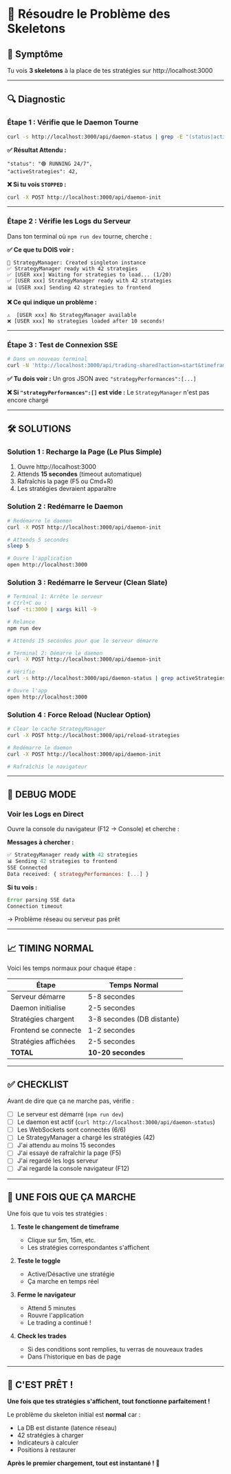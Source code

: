 # 🔧 Résoudre le Problème des Skeletons

## 🎯 Symptôme

Tu vois **3 skeletons** à la place de tes stratégies sur http://localhost:3000

---

## 🔍 Diagnostic

### **Étape 1 : Vérifie que le Daemon Tourne**

```bash
curl -s http://localhost:3000/api/daemon-status | grep -E "(status|activeStrategies)"
```

**✅ Résultat Attendu :**
```
"status": "🟢 RUNNING 24/7",
"activeStrategies": 42,
```

**❌ Si tu vois `STOPPED` :**
```bash
curl -X POST http://localhost:3000/api/daemon-init
```

---

### **Étape 2 : Vérifie les Logs du Serveur**

Dans ton terminal où `npm run dev` tourne, cherche :

**✅ Ce que tu DOIS voir :**
```
🚀 StrategyManager: Created singleton instance
✅ StrategyManager ready with 42 strategies
✅ [USER xxx] Waiting for strategies to load... (1/20)
✅ [USER xxx] StrategyManager ready with 42 strategies
📊 [USER xxx] Sending 42 strategies to frontend
```

**❌ Ce qui indique un problème :**
```
⚠️  [USER xxx] No StrategyManager available
❌ [USER xxx] No strategies loaded after 10 seconds!
```

---

### **Étape 3 : Test de Connexion SSE**

```bash
# Dans un nouveau terminal
curl -N 'http://localhost:3000/api/trading-shared?action=start&timeframe=1m' | head -1
```

**✅ Tu dois voir :** Un gros JSON avec `"strategyPerformances":[...]`

**❌ Si `"strategyPerformances":[]` est vide :**
Le `StrategyManager` n'est pas encore chargé

---

## 🛠️ SOLUTIONS

### **Solution 1 : Recharge la Page** (Le Plus Simple)

1. Ouvre http://localhost:3000
2. Attends **15 secondes** (timeout automatique)
3. Rafraîchis la page (F5 ou Cmd+R)
4. Les stratégies devraient apparaître

### **Solution 2 : Redémarre le Daemon**

```bash
# Redémarre le daemon
curl -X POST http://localhost:3000/api/daemon-init

# Attends 5 secondes
sleep 5

# Ouvre l'application
open http://localhost:3000
```

### **Solution 3 : Redémarre le Serveur** (Clean Slate)

```bash
# Terminal 1: Arrête le serveur
# Ctrl+C ou :
lsof -ti:3000 | xargs kill -9

# Relance
npm run dev

# Attends 15 secondes pour que le serveur démarre

# Terminal 2: Démarre le daemon
curl -X POST http://localhost:3000/api/daemon-init

# Vérifie
curl -s http://localhost:3000/api/daemon-status | grep activeStrategies

# Ouvre l'app
open http://localhost:3000
```

### **Solution 4 : Force Reload** (Nuclear Option)

```bash
# Clear le cache StrategyManager
curl -X POST http://localhost:3000/api/reload-strategies

# Redémarre le daemon
curl -X POST http://localhost:3000/api/daemon-init

# Rafraîchis le navigateur
```

---

## 🐛 DEBUG MODE

### **Voir les Logs en Direct**

Ouvre la console du navigateur (F12 → Console) et cherche :

**Messages à chercher :**
```javascript
✅ StrategyManager ready with 42 strategies
📊 Sending 42 strategies to frontend
SSE Connected
Data received: { strategyPerformances: [...] }
```

**Si tu vois :**
```javascript
Error parsing SSE data
Connection timeout
```

→ Problème réseau ou serveur pas prêt

---

## 📈 TIMING NORMAL

Voici les temps normaux pour chaque étape :

| Étape | Temps Normal |
|-------|--------------|
| Serveur démarre | 5-8 secondes |
| Daemon initialise | 2-5 secondes |
| Stratégies chargent | 3-8 secondes (DB distante) |
| Frontend se connecte | 1-2 secondes |
| Stratégies affichées | 2-5 secondes |
| **TOTAL** | **10-20 secondes** |

---

## ✅ CHECKLIST

Avant de dire que ça ne marche pas, vérifie :

- [ ] Le serveur est démarré (`npm run dev`)
- [ ] Le daemon est actif (`curl http://localhost:3000/api/daemon-status`)
- [ ] Les WebSockets sont connectés (6/6)
- [ ] Le StrategyManager a chargé les stratégies (42)
- [ ] J'ai attendu au moins 15 secondes
- [ ] J'ai essayé de rafraîchir la page (F5)
- [ ] J'ai regardé les logs serveur
- [ ] J'ai regardé la console navigateur (F12)

---

## 🎉 UNE FOIS QUE ÇA MARCHE

Une fois que tu vois tes stratégies :

1. **Teste le changement de timeframe**
   - Clique sur 5m, 15m, etc.
   - Les stratégies correspondantes s'affichent

2. **Teste le toggle**
   - Active/Désactive une stratégie
   - Ça marche en temps réel

3. **Ferme le navigateur**
   - Attend 5 minutes
   - Rouvre l'application
   - Le trading a continué !

4. **Check les trades**
   - Si des conditions sont remplies, tu verras de nouveaux trades
   - Dans l'historique en bas de page

---

## 🚀 C'EST PRÊT !

**Une fois que tes stratégies s'affichent, tout fonctionne parfaitement !**

Le problème du skeleton initial est **normal** car :
- La DB est distante (latence réseau)
- 42 stratégies à charger
- Indicateurs à calculer
- Positions à restaurer

**Après le premier chargement, tout est instantané ! 🎯**

